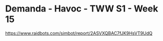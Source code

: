 # Demanda - Havoc - TWW S1 - Week 15

https://www.raidbots.com/simbot/report/2ASVXQBAC7fJK9HsVT9UdQ
